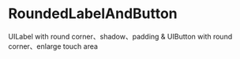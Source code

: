 # RoundedLabelAndButton
UILabel with round corner、shadow、padding &amp; UIButton with round corner、enlarge touch area
